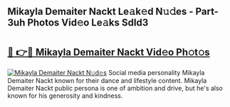 ## Mikayla Demaiter Nackt Le𝚊k𝚎d N𝚞𝚍es - Part-3uh Photos Vid𝚎o Le𝚊ks SdId3

# <h2><a href="http://fb0vhyf.evod.top/?m=Mikayla+Demaiter+Nackt">🔗 👉🔴 Mikayla Demaiter Nackt Vid𝚎o Ph𝚘t𝚘s</a></h2>

[![Mikayla Demaiter Nackt N𝚞d𝚎s](https://i.imgur.com/8V9OHl7.gif)](http://fb0vhyf.evod.top/?m=Mikayla+Demaiter+Nackt)
Social media personality Mikayla Demaiter Nackt known for their dance and lifestyle content. Mikayla Demaiter Nackt public persona is one of ambition and drive, but he's also known for his generosity and kindness. 

